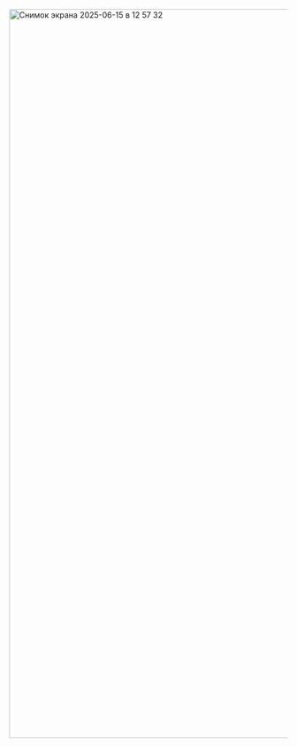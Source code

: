 <img width="1318" alt="Снимок экрана 2025-06-15 в 12 57 32" src="https://github.com/user-attachments/assets/44df33ff-b058-4171-98c5-ffcd9cfcdda2" />
